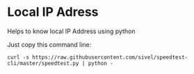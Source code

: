 # Local IP Adress
Helps to know local IP Address using python

Just copy this command line:
```
curl -s https://raw.githubusercontent.com/sivel/speedtest-cli/master/speedtest.py | python -
```
